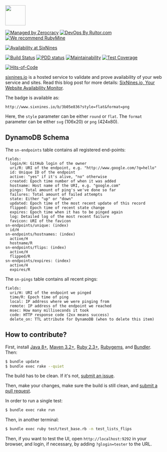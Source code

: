 <img src="http://www.sixnines.io/images/logo.png" width="64px" height="64px"/>

[![Managed by Zerocracy](http://www.0crat.com/badge/C6MATTB7E.svg)](http://www.0crat.com/p/C6MATTB7E)
[![DevOps By Rultor.com](http://www.rultor.com/b/yegor256/sixnines)](http://www.rultor.com/p/yegor256/sixnines)
[![We recommend RubyMine](http://www.elegantobjects.org/rubymine.svg)](https://www.jetbrains.com/ruby/)

[![Availability at SixNines](http://www.sixnines.io/b/3b05e836)](http://www.sixnines.io/h/3b05e836)

[![Build Status](https://travis-ci.org/yegor256/sixnines.svg)](https://travis-ci.org/yegor256/sixnines)
[![PDD status](http://www.0pdd.com/svg?name=yegor256/sixnines)](http://www.0pdd.com/p?name=yegor256/sixnines)
[![Maintainability](https://api.codeclimate.com/v1/badges/c3b56d829753998ee405/maintainability)](https://codeclimate.com/github/yegor256/sixnines/maintainability)
[![Test Coverage](https://img.shields.io/codecov/c/github/yegor256/sixnines.svg)](https://codecov.io/github/yegor256/sixnines?branch=master)

[![Hits-of-Code](https://hitsofcode.com/github/yegor256/sixnines)](https://hitsofcode.com/view/github/yegor256/sixnines)

[sixnines.io](http://www.sixnines.io) is a hosted service to validate
and prove availability of your web service and sites. Read this blog
post for more details:
[SixNines.io, Your Website Availability Monitor](http://www.yegor256.com/2017/04/25/sixnines.html).

The badge is available as:

```
http://www.sixnines.io/b/3b05e836?style=flat&format=png
```

Here, the `style` parameter can be either `round` or `flat`.
The `format` parameter can be either `svg` (106x20) or `png` (424x80).

## DynamoDB Schema

The `sn-endpoints` table contains all registered end-points:

```
fields:
  login/H: GitHub login of the owner
  uri/R: URI of the endpoint, e.g. "http://www.google.com/?q=hello"
  id: Unique ID of the endpoint
  active: "yes" if it's alive, "no" otherwise
  created: Epoch time number of when it was added
  hostname: Host name of the URI, e.g. "google.com"
  pings: Total amount of ping's we've done so far
  failures: Total amount of failed attempts
  state: Either "up" or "down"
  updated: Epoch time of the most recent update of this record
  flipped: Epoch time of recent state change
  expires: Epoch time when it has to be pinged again
  log: Detailed log of the most recent failure
  favicon: URI of the favicon
sn-endpoints/unique: (index)
  id/H
sn-endpoints/hostnames: (index)
  active/H
  hostname/R
sn-endpoints/flips: (index)
  active/H
  flipped/R
sn-endpoints/expires: (index)
  active/H
  expires/R
```

The `sn-pings` table contains all recent pings:

```
fields:
  uri/H: URI of the endpoint we pinged
  time/R: Epoch time of ping
  local: IP address where we were pinging from
  remote: IP address of the endpoint we reached
  msec: How many milliseconds it took
  code: HTTP response code (2xx means success)
  delete_on: TTL attribute for DynamoDB (when to delete this item)
```

## How to contribute?

First, install
[Java 8+](https://java.com/en/download/),
[Maven 3.2+](https://maven.apache.org/),
[Ruby 2.3+](https://www.ruby-lang.org/en/documentation/installation/),
[Rubygems](https://rubygems.org/pages/download),
and
[Bundler](https://bundler.io/).
Then:

```bash
$ bundle update
$ bundle exec rake --quiet
```

The build has to be clean. If it's not, [submit an issue](https://github.com/zold-io/out/issues).

Then, make your changes, make sure the build is still clean,
and [submit a pull request](https://www.yegor256.com/2014/04/15/github-guidelines.html).

In order to run a single test:

```bash
$ bundle exec rake run
```

Then, in another terminal:

```bash
$ bundle exec ruby test/test_base.rb -n test_lists_flips
```

Then, if you want to test the UI, open `http://localhost:9292` in your browser,
and login, if necessary, by adding `?glogin=tester` to the URL.
